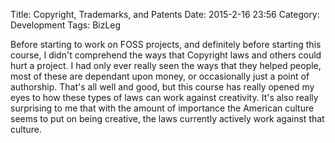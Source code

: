 Title: Copyright, Trademarks, and Patents
Date: 2015-2-16 23:56
Category: Development
Tags: BizLeg

Before starting to work on FOSS projects, and definitely before starting this course, I didn't comprehend the ways that Copyright laws and others could hurt a project. I had only ever really seen the ways that they helped people, most of these are dependant upon money, or occasionally just a point of authorship. That's all well and good, but this course has really opened my eyes to how these types of laws can work against creativity. It's also really surprising to me that with the amount of importance the American culture seems to put on being creative, the laws currently actively work against that culture.